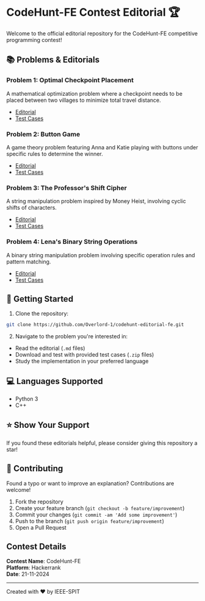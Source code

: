 # CodeHunt-FE Contest Editorial 🏆

Welcome to the official editorial repository for the CodeHunt-FE competitive programming contest!

## 📚 Problems & Editorials

### Problem 1: Optimal Checkpoint Placement
A mathematical optimization problem where a checkpoint needs to be placed between two villages to minimize total travel distance.
- [Editorial](./editorial1.md)
- [Test Cases](./testcase-ps1.zip)

### Problem 2: Button Game
A game theory problem featuring Anna and Katie playing with buttons under specific rules to determine the winner.
- [Editorial](./editorial2.md)
- [Test Cases](./testcase-ps2.zip)

### Problem 3: The Professor's Shift Cipher
A string manipulation problem inspired by Money Heist, involving cyclic shifts of characters.
- [Editorial](./editorial3.md)
- [Test Cases](./testcase-ps3.zip)

### Problem 4: Lena's Binary String Operations
A binary string manipulation problem involving specific operation rules and pattern matching.
- [Editorial](./editorial4.md)
- [Test Cases](./testcase-ps4.zip)

## 🚀 Getting Started

1. Clone the repository:
```bash
git clone https://github.com/Overlord-1/codehunt-editorial-fe.git
```

2. Navigate to the problem you're interested in:
- Read the editorial (`.md` files)
- Download and test with provided test cases (`.zip` files)
- Study the implementation in your preferred language

## 💻 Languages Supported
- Python 3
- C++

## ⭐ Show Your Support
If you found these editorials helpful, please consider giving this repository a star!

## 🤝 Contributing
Found a typo or want to improve an explanation? Contributions are welcome!

1. Fork the repository
2. Create your feature branch (`git checkout -b feature/improvement`)
3. Commit your changes (`git commit -am 'Add some improvement'`)
4. Push to the branch (`git push origin feature/improvement`)
5. Open a Pull Request


## Contest Details
**Contest Name**: CodeHunt-FE  
**Platform**: Hackerrank <br>
**Date**: 21-11-2024

---

Created with ❤️ by IEEE-SPIT
